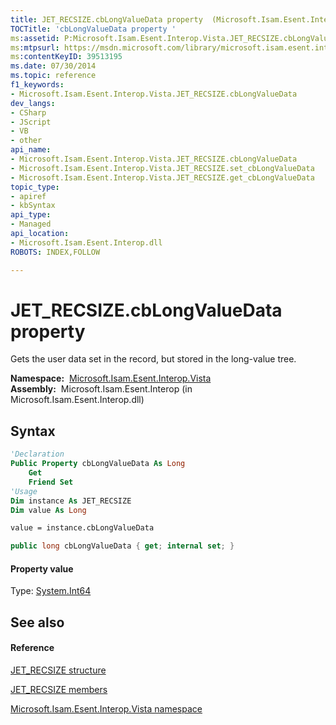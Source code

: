 ```yaml
---
title: JET_RECSIZE.cbLongValueData property  (Microsoft.Isam.Esent.Interop.Vista)
TOCTitle: 'cbLongValueData property '
ms:assetid: P:Microsoft.Isam.Esent.Interop.Vista.JET_RECSIZE.cbLongValueData
ms:mtpsurl: https://msdn.microsoft.com/library/microsoft.isam.esent.interop.vista.jet_recsize.cblongvaluedata(v=EXCHG.10)
ms:contentKeyID: 39513195
ms.date: 07/30/2014
ms.topic: reference
f1_keywords:
- Microsoft.Isam.Esent.Interop.Vista.JET_RECSIZE.cbLongValueData
dev_langs:
- CSharp
- JScript
- VB
- other
api_name: 
- Microsoft.Isam.Esent.Interop.Vista.JET_RECSIZE.cbLongValueData
- Microsoft.Isam.Esent.Interop.Vista.JET_RECSIZE.set_cbLongValueData
- Microsoft.Isam.Esent.Interop.Vista.JET_RECSIZE.get_cbLongValueData
topic_type: 
- apiref
- kbSyntax
api_type: 
- Managed
api_location: 
- Microsoft.Isam.Esent.Interop.dll
ROBOTS: INDEX,FOLLOW

---
```


# JET_RECSIZE.cbLongValueData property

Gets the user data set in the record, but stored in the long-value tree.

**Namespace:**  [Microsoft.Isam.Esent.Interop.Vista](hh558039\(v=exchg.10\).md)  
**Assembly:**  Microsoft.Isam.Esent.Interop (in Microsoft.Isam.Esent.Interop.dll)

## Syntax

``` vb
'Declaration
Public Property cbLongValueData As Long
    Get
    Friend Set
'Usage
Dim instance As JET_RECSIZE
Dim value As Long

value = instance.cbLongValueData
```

``` csharp
public long cbLongValueData { get; internal set; }
```

#### Property value

Type: [System.Int64](https://docs.microsoft.com/dotnet/api/system.int64?redirectedfrom=MSDN)  

## See also

#### Reference

[JET_RECSIZE structure](hh557010\(v=exchg.10\).md)

[JET_RECSIZE members](hh557127\(v=exchg.10\).md)

[Microsoft.Isam.Esent.Interop.Vista namespace](hh558039\(v=exchg.10\).md)

